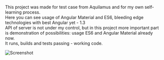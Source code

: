 This project was made for test case from Aquilamus and for my own self-learning process.  
Here you can see usage of Angular Material and ES6, bleeding edge technologies with best Angular yet - 1.3   
API of server is not under my control, but in this project more important part is demonstration of possibilities: usage ES6 and Angular Material already now.  
It runs, builds and tests passing - working code.

![Screenshot](https://cloud.githubusercontent.com/assets/526352/5004150/8f1ac256-6a29-11e4-8394-693ca5295ee2.png)
